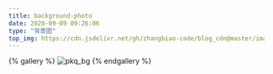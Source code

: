 ```yaml
---
title: background-photo
date: 2020-09-09 09:26:06
type: "背景图"
top_img: https://cdn.jsdelivr.net/gh/zhangbiao-code/blog_cdn@master/image/site/pkq_bg.png
---
```

{% gallery %}
![pkq_bg](https://cdn.jsdelivr.net/gh/zhangbiao-code/blog_cdn@master/image/photo/background-photo/pkq_bg.png)
{% endgallery %}
